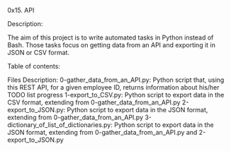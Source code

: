 0x15. API

Description:

The aim of this project is to write automated tasks in Python instead of Bash. Those tasks focus on getting data from an API and exporting it in JSON or CSV format.

Table of contents:

Files	Description: 
0-gather_data_from_an_API.py:	Python script that, using this REST API, for a given employee ID, returns information about his/her TODO list progress
1-export_to_CSV.py:	Python script to export data in the CSV format, extending from 0-gather_data_from_an_API.py
2-export_to_JSON.py:	Python script to export data in the JSON format, extending from 0-gather_data_from_an_API.py
3-dictionary_of_list_of_dictionaries.py:	Python script to export data in the JSON format, extending from 0-gather_data_from_an_API.py and 2-export_to_JSON.py
